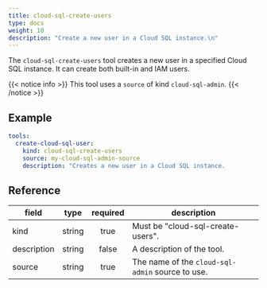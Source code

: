 ```yaml
---
title: cloud-sql-create-users
type: docs
weight: 10
description: "Create a new user in a Cloud SQL instance.\n"
---
```


The `cloud-sql-create-users` tool creates a new user in a specified Cloud SQL instance. It can create both built-in and IAM users.

{{< notice info >}}
This tool uses a `source` of kind `cloud-sql-admin`.
{{< /notice >}}

## Example

```yaml
tools:
  create-cloud-sql-user:
    kind: cloud-sql-create-users
    source: my-cloud-sql-admin-source
    description: "Creates a new user in a Cloud SQL instance.
```

## Reference

| **field**    |  **type** | **required** | **description**                                  |
| ------------ | :-------: | :----------: | ------------------------------------------------ |
| kind         |   string  |     true     | Must be "cloud-sql-create-users".                |
| description  |   string  |     false    | A description of the tool.                       |
| source       |   string  |     true     | The name of the `cloud-sql-admin` source to use. |

